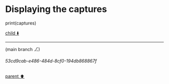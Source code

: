 # Displaying the captures
print(captures)


[child ⬇️](#53cd9cab-e486-484d-8cf0-194db868867f)

---

(main branch ⎇)
###### 53cd9cab-e486-484d-8cf0-194db868867f
[parent ⬆️](#aaa28037-7e53-419f-8481-51c794baccfa)

